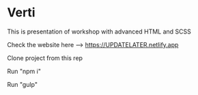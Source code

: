 # Verti

This is presentation of workshop with advanced HTML and SCSS

Check the website here --> https://UPDATELATER.netlify.app

Clone project from this rep

Run "npm i"

Run "gulp"